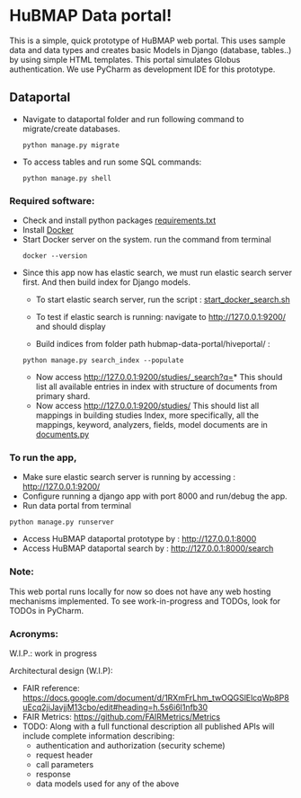 
# HuBMAP Data portal!

This is a simple, quick prototype of HuBMAP web portal.
This uses sample data and data types and creates basic 
Models in Django (database, tables..) by using simple HTML templates.
This portal simulates Globus authentication.
We use PyCharm as development IDE for this prototype.

## Dataportal
* Navigate to dataportal folder and run following command
	to migrate/create databases.
	```
	python manage.py migrate
	```

* To access tables and run some SQL commands:
	```
	python manage.py shell
	```

### Required software:
* Check and install python packages [requirements.txt](https://github.com/hubmapconsortium/hubmap-data-portal/blob/sushma-branch/hiveportal/requirements.txt)
* Install [Docker](https://docs.docker.com/install/)
* Start Docker server on the system. run the command from terminal 
	```
	docker --version
	```
* Since this app now has elastic search, we must run elastic search server first.
	And then build index for Django models.
	* To start elastic search server, run the script :
	[start_docker_search.sh](https://github.com/hubmapconsortium/hubmap-data-portal/blob/sushma-branch/start_docker_search.sh)

	* To test if elastic search is running: navigate to http://127.0.0.1:9200/ and should display 
	* Build indices from folder path hubmap-data-portal/hiveportal/ :
	```
	python manage.py search_index --populate
	```
	* Now access http://127.0.0.1:9200/studies/_search?q=*
	This should list all available entries in index with structure of documents from primary shard.
	* Now access http://127.0.0.1:9200/studies/
	This should list all mappings in building studies Index, more specifically,
	all the mappings, keyword, analyzers, fields, model documents are in 
	[documents.py](https://github.com/hubmapconsortium/hubmap-data-portal/blob/sushma-branch/hiveportal/dataportal/documents.py)
	
### To run the app,

* Make sure elastic search server is running by accessing : http://127.0.0.1:9200/ 
* Configure running a django app with port 8000 and run/debug the app.
* Run data portal from terminal
```
python manage.py runserver
```
* Access HuBMAP dataportal prototype by : http://127.0.0.1:8000
* Access HuBMAP dataportal search by : http://127.0.0.1:8000/search

### Note:
This web portal runs locally for now so does not have any 
web hosting mechanisms implemented.
To see work-in-progress and TODOs, look for TODOs in PyCharm.

### Acronyms:
W.I.P.: work in progress

Architectural design (W.I.P):
* FAIR reference: https://docs.google.com/document/d/1RXmFrLhm_twOQGSlElcqWp8P8uEcq2jiJavjjM13cbo/edit#heading=h.5s6i6l1nfb30
* FAIR Metrics: https://github.com/FAIRMetrics/Metrics
* TODO: Along with a full functional description all published APIs will include complete information describing:
	* authentication and authorization (security scheme)
	* request header
	* call parameters
	* response
	* data models used for any of the above


